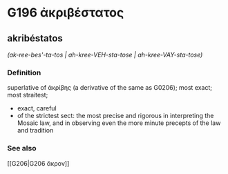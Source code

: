 # G196 ἀκριβέστατος

## akribéstatos

_(ak-ree-bes'-ta-tos | ah-kree-VEH-sta-tose | ah-kree-VAY-sta-tose)_

### Definition

superlative of ἀκρίβης (a derivative of the same as G0206); most exact; most straitest; 

- exact, careful
- of the strictest sect: the most precise and rigorous in interpreting the Mosaic law, and in observing even the more minute precepts of the law and tradition

### See also

[[G206|G206 ἄκρον]]
